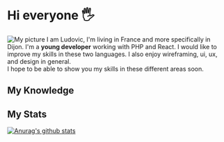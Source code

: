 # Hi everyone  &#128400;
![My picture](https://github.com/ludovic-lannurien/ludovic-lannurien/blob/master/my-banner.JPG)
I am Ludovic, I'm living in France and more specifically in Dijon. I'm a **young developer** working with PHP and React. I would like to improve my skills in these two languages.
I also enjoy wireframing, ui, ux, and design in general.<br>
I hope to be able to show you my skills in these different areas soon.

## My Knowledge

## My Stats
[![Anurag's github stats](https://github-readme-stats.vercel.app/api?username=ludovic-lannurien)](https://github.com/anuraghazra/github-readme-stats)

